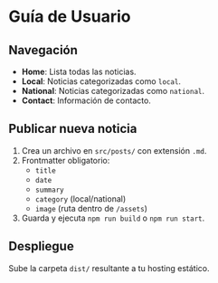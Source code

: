 # Guía de Usuario

## Navegación

- **Home**: Lista todas las noticias.
- **Local**: Noticias categorizadas como `local`.
- **National**: Noticias categorizadas como `national`.
- **Contact**: Información de contacto.

## Publicar nueva noticia

1. Crea un archivo en `src/posts/` con extensión `.md`.
2. Frontmatter obligatorio:
   - `title`
   - `date`
   - `summary`
   - `category` (local/national)
   - `image` (ruta dentro de `/assets`)
3. Guarda y ejecuta `npm run build` o `npm run start`.

## Despliegue

Sube la carpeta `dist/` resultante a tu hosting estático.
